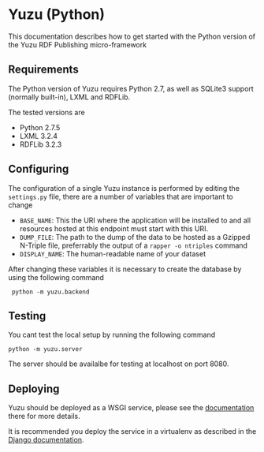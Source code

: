 Yuzu (Python)
=============

This documentation describes how to get started with the Python version
of the Yuzu RDF Publishing micro-framework

Requirements
------------

The Python version of Yuzu requires Python 2.7, as well as SQLite3 support 
(normally built-in), LXML and RDFLib.

The tested versions are

* Python 2.7.5
* LXML 3.2.4
* RDFLib 3.2.3

Configuring
-----------

The configuration of a single Yuzu instance is performed by editing the
`settings.py` file, there are a number of variables that are important
to change

* `BASE_NAME`: This the URI where the application will be installed to and all
resources hosted at this endpoint must start with this URI.
* `DUMP_FILE`: The path to the dump of the data to be hosted as a Gzipped
N-Triple file, preferrably the output of a `rapper -o ntriples` command
* `DISPLAY_NAME`: The human-readable name of your dataset

After changing these variables it is necessary to create the database by using
the following command

     python -m yuzu.backend

Testing
-------

You cant test the local setup by running the following command

    python -m yuzu.server

The server should be availalbe for testing at localhost on port 8080.

Deploying
---------

Yuzu should be deployed as a WSGI service, please see the [documentation](http://www.modwsgi.org/)
there for more details. 

It is recommended you deploy the service in a virtualenv as described in
the [Django documentation](https://docs.djangoproject.com/en/1.7/howto/deployment/wsgi/modwsgi/).
